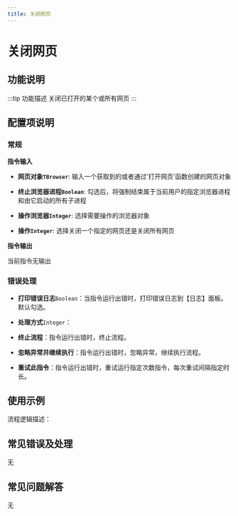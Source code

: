 ```yaml
---
title: 关闭网页
---
```


# 关闭网页

## 功能说明

:::tip 功能描述
关闭已打开的某个或所有网页
:::

## 配置项说明

### 常规

**指令输入**

- **网页对象`TBrowser`**: 输入一个获取到的或者通过'打开网页'函数创建的网页对象

- **终止浏览器进程`Boolean`**: 勾选后，将强制结束属于当前用户的指定浏览器进程和由它启动的所有子进程

- **操作浏览器`Integer`**: 选择需要操作的浏览器对象

- **操作`Integer`**: 选择关闭一个指定的网页还是关闭所有网页


**指令输出**

当前指令无输出

### 错误处理

- **打印错误日志**`Boolean`：当指令运行出错时，打印错误日志到【日志】面板。默认勾选。

- **处理方式**`Integer`：

 - **终止流程**：指令运行出错时，终止流程。

 - **忽略异常并继续执行**：指令运行出错时，忽略异常，继续执行流程。

 - **重试此指令**：指令运行出错时，重试运行指定次数指令，每次重试间隔指定时长。

## 使用示例

流程逻辑描述：

## 常见错误及处理

无

## 常见问题解答

无

